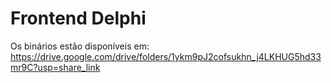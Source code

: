 # Frontend Delphi

Os binários estão disponíveis em: https://drive.google.com/drive/folders/1ykm9pJ2cofsukhn_j4LKHUG5hd33mr9C?usp=share_link

